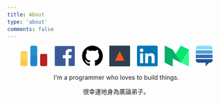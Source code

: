```yaml
---
title: About
type: 'about'
comments: false
---
```


<p><center>
<a href="http://codeforces.com/profile/changyuheng"><img src="codeforces-logo.svg" style="height: 48px; display: inline;"></a>
&nbsp;&nbsp;
<a href="https://fb.me/mr.changyuheng"><img src="facebook-logo.svg" style="height: 48px; display: inline;"></a>
&nbsp;&nbsp;
<a href="https://github.com/changyuheng"><img src="github-logo.svg" style="height: 48px; display: inline;"></a>
&nbsp;&nbsp;
<a href="https://kaif.io/u/changyuheng"><img src="kaif-logo.svg" style="height: 48px; display: inline;"></a>
&nbsp;&nbsp;
<a href="https://tw.linkedin.com/in/changyuheng"><img src="linkedin-logo.svg" style="height: 48px; display: inline;"></a>
&nbsp;&nbsp;
<a href="https://medium.com/@changyuheng"><img src="medium-logo.svg" style="height: 48px; display: inline;"></a>
&nbsp;&nbsp;
<a href="http://stackexchange.com/users/1740998/changyuheng"><img src="stack-exchange-logo.svg" style="height: 48px; display: inline;"></a>
</center></p>

<p><center>
I'm a programmer who loves to build things.
</center></p>

<p><center>
很幸運地身為廣論弟子。
</center></p>
